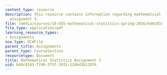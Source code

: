 ```yaml
---
content_type: resource
description: This resource contains information regarding mathematical statistics,
  assignment 3.
file: /media/courses/18-655-mathematical-statistics-spring-2016/b48c8163f7463f5f3931124bd3b12976_MIT18_655S16_ProblemSet_3.pdf
file_type: application/pdf
learning_resource_types:
- Assignments
ocw_type: OCWFile
parent_title: Assignments
parent_type: CourseSection
resourcetype: Document
title: Mathematical Statistics Assignment 3
uid: b48c8163-f746-3f5f-3931-124bd3b12976
---
```

